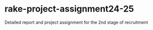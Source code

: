 # rake-project-assignment24-25
Detailed report and project assignment for the 2nd stage of recruitment
